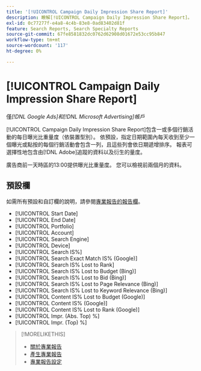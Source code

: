 ```yaml
---
title: '[!UICONTROL Campaign Daily Impression Share Report]'
description: 瞭解[!UICONTROL Campaign Daily Impression Share Report]。
exl-id: 0c77277f-e4a8-4c4b-83e8-0ad83402d81f
feature: Search Reports, Search Specialty Reports
source-git-commit: 67fe8581832dc0762d62908d01672e53cc95b847
workflow-type: tm+mt
source-wordcount: '117'
ht-degree: 0%

---
```


# [!UICONTROL Campaign Daily Impression Share Report]

僅&#x200B;*[!DNL Google Ads]和[!DNL Microsoft Advertising]帳戶*

[!UICONTROL Campaign Daily Impression Share Report]包含一或多個行銷活動的每日曝光比重量度（依裝置型別）。 依預設，指定日期範圍內每天收到至少一個曝光或點按的每個行銷活動會包含一列，且這些列會依日期遞增排序。 報表可選擇性地包含由[!DNL Adobe]追蹤的資料以及衍生的量度。

廣告商前一天時區的13:00提供曝光比重量度。 您可以檢視前兩個月的資料。

## 預設欄

如需所有預設和自訂欄的說明，請參閱[專業報告的報告欄](specialty-report-columns.md)。

* [!UICONTROL Start Date]
* [!UICONTROL End Date]
* [!UICONTROL Portfolio]
* [!UICONTROL Account]
* [!UICONTROL Search Engine]
* [!UICONTROL Device]
* [!UICONTROL Search IS%]
* [!UICONTROL Search Exact Match IS% (Google)]
* [!UICONTROL Search IS% Lost to Rank]
* [!UICONTROL Search IS% Lost to Budget (Bing)]
* [!UICONTROL Search IS% Lost to Bid (Bing)]
* [!UICONTROL Search IS% Lost to Page Relevance (Bing)]
* [!UICONTROL Search IS% Lost to Keyword Relevance (Bing)]
* [!UICONTROL Content IS% Lost to Budget (Google)]
* [!UICONTROL Content IS% (Google)]
* [!UICONTROL Content IS% Lost to Rank (Google)]
* [!UICONTROL Impr. (Abs. Top) %]
* [!UICONTROL Impr. (Top) %]

>[!MORELIKETHIS]
>
>* [關於專業報告](specialty-report-about.md)
>* [產生專業報告](specialty-report-generate.md)
>* [專業報告設定](specialty-report-settings.md)
